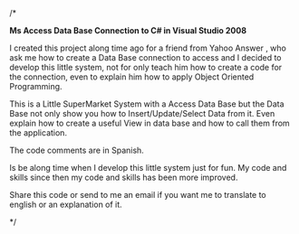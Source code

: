 /*

<b>Ms Access Data Base Connection to C# in Visual Studio 2008 </b>

I created this project along time ago for a friend from Yahoo Answer , who ask me 
how to create a Data Base connection to access and I decided to develop this little system,
not for only teach him how to create a code for the connection, even to explain him how to apply
Object Oriented Programming.

This is a Little SuperMarket System with a Access Data Base but the Data Base not only show you
how to Insert/Update/Select Data from it. Even explain how to create a useful View in data base
and how to call them from the application.

The code comments are in Spanish.



Is be along time when I develop this little system just for fun.
My code and skills since then my code and skills has been more improved.

Share this code or send to me an email if you want me to translate to english or an explanation of it.

*/

